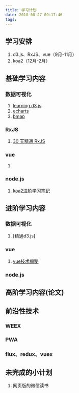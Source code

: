 ```yaml
---
title: 学习计划
date: 2018-08-27 09:17:46
tags:
---
```


## 学习安排

1. d3.js、RxJS、vue（9月-11月）
2. koa2（12月-2月）


## 基础学习内容

### 数据可视化
1. [learning d3.js](http://d3.decembercafe.org/index.html)
2. [echarts](http://echarts.baidu.com/feature.html)
3. [bmap](http://lbsyun.baidu.com/index.php?title=jspopular)

### RxJS
1. [30 天精通 RxJS](https://ithelp.ithome.com.tw/articles/10187043)

### vue
1. 

### node.js
1. [koa2进阶学习笔记](https://chenshenhai.github.io/koa2-note/)



## 进阶学习内容

### 数据可视化
1. [精通d3.js]

### vue
1. [vue技术揭秘](https://ustbhuangyi.github.io/vue-analysis/prepare/)

### node.js


## 高阶学习内容(论文)

## 前沿性技术

### WEEX

### PWA

### flux、redux、vuex


## 未完成的小计划

1. 网页版的微信读书

